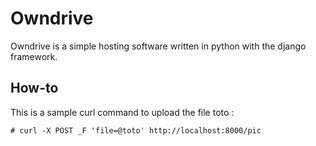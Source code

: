 # Owndrive
Owndrive is a simple hosting software written in python with the django framework.

## How-to

This is a sample curl command to upload the file toto :

    # curl -X POST _F 'file=@toto' http://localhost:8000/pic
